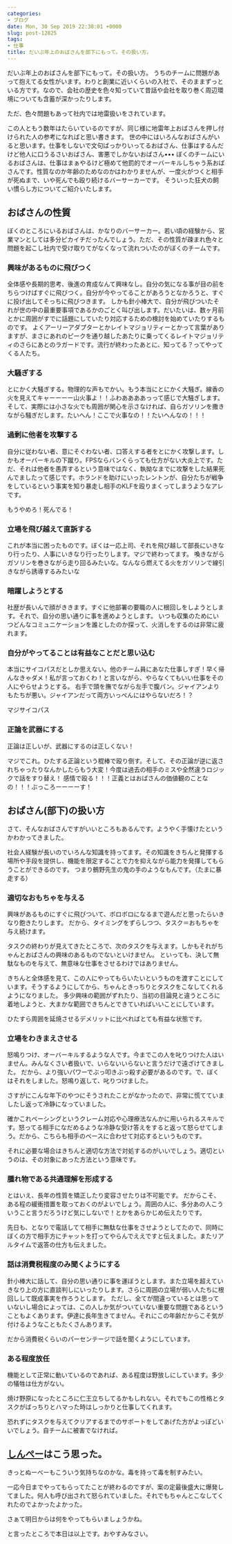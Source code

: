 ```yaml
---
categories:
- ブログ
date: Mon, 30 Sep 2019 22:30:01 +0000
slug: post-12825
tags:
- 仕事
title: だいぶ年上のおばさんを部下にもって。その扱い方。
---
```


だいぶ年上のおばさんを部下にもって。その扱い方。
うちのチームに問題があって抱えてる女性がいます。わりと創業に近いくらいの入社で、そのままずっといる方です。なので、会社の歴史を色々知っていて昔話や会社を取り巻く周辺環境についても含蓄が深かったりします。

ただ、色々問題もあって社内では地雷扱いをされています。

この人ともう数年はたらいているのですが、同じ様に地雷年上おばさんを押し付けられた人の参考になればと思い書きます。
世の中にはいろんなおばさんがいると思います。仕事をしないで文句ばっかりいってるおばさん、仕事はするんだけど他人に口うるさいおばさん、害悪でしかないおばさん•••
ぼくのチームにいるおばさんは、仕事はまぁやるけど極めて他罰的でオーバーキルしちゃう系おばさんです。性質なのか年齢のためなのかはわかりませんが、一度火がつくと相手が死ぬまで、いや死んでも殴り続けるバーサーカーです。
そういった狂犬の飼い慣らし方についてご紹介いたします。

<!--more--> 

<h2>おばさんの性質</h2>
ぼくのところにいるおばさんは、かなりのバーサーカー。若い頃の経験から、営業マンとしては多分ピカイチだったんでしょう。ただ、その性質が疎まれ色々と問題を起こし社内で受け取りてがなくなって流れついたのがぼくのチームです。


<h3>興味があるものに飛びつく</h3>
全体感や長期的思考、後進の育成なんて興味なし。自分の気になる事が目の前をちらつけばすぐに飛びつく。自分が今やってることがあろうとなかろうと、すぐに投げ出してそっちに飛びつきます。
しかも針小棒大で、自分が飛びついたそれが世の中の最重要事項であるかのごとく叫び出します。だいたいは、数ヶ月前とかに周囲がすでに話題にしていたり対応するための検討を始めていたりするものです。
よくアーリーアダプターとかレイトマジョリティーとかって言葉がありますが、まさにあれのピークを通り越したあたりに乗ってくるレイトマジョリティのさらにあとのラガードです。流行が終わったあとに、知ってる？ってやってくる人たち。

<h3>大騒ぎする</h3>
とにかく大騒ぎする。物理的な声もでかい。もう本当にとにかく大騒ぎ。線香の火を見えてキャーーーー山火事よ！！ふわああああっって感じで大騒ぎします。
そして、実際には小さな火でも周囲が関心を示さなければ、自らガソリンを撒きながら騒ぎだします。たいへん！ここで火事なの！！たいへんなの！！！

<h3>過剰に他者を攻撃する</h3>
自分に従わない者、意にそぐわない者、口答えする者をとにかく攻撃します。しかもオーバーキルの下蹴り。FPSならバンくらっても仕方がない大炎上です。ただ、それは他者を愚弄するという意味ではなく、執拗なまでに攻撃をした結果死んでましたって感じです。ホランドを助けにいったレントンが、自分たちが戦争をしているという事実を知り暴走し相手のKLFを殴りまくってしまうようなアレです。

もうやめろ！死んでる！

<h3>立場を飛び越えて直訴する</h3>
これが本当に困ったものです。ぼくは一応上司、それを飛び越して部長にいきなり行ったり、人事にいきなり行ったりします。マジで終わってます。
喚きながらガソリンを巻きながら走り回るみたいな。なんなら燃えてる火をガソリンで線引きながら誘導するみたいな

<h3>暗躍しようとする</h3>
社歴が長いんで顔がききます。すぐに他部署の要職の人に根回しをしようとします。それで、自分の思い通りに事を進めようとします。
いつも収集のためにいつどんなコミュニケーションを誰としたのか探って、火消しをするのは非常に疲れます。

<h3>自分がやってることは有益なことだと思い込む</h3>
本当にサイコパスだとしか思えない。他のチーム員にあなた仕事しすぎ！早く帰んなきゃダメ！私が言っておくわ！と言いながら、やらなくてもいい仕事をその人にやらせようとする。
右手で頭を撫でながら左手で腹パン。ジャイアンよりもたちが悪い。ジャイアンだって両方いっぺんにはやらないだろ！？

マジサイコパス

<h3>正論を武器にする</h3>
正論は正しいが、武器にするのは正しくない！

マジでこれ。ひたする正論という棍棒で殴り倒す。そして、その正論が逆に返されちゃったりなんかしたらもう大変！今度は過去の相手のミスや全然違うロジックで話をすり替え！
感情で殴る！！！正義とはおばさんの価値観のことなの！！！ぶっころーーーーす！

<h2>おばさん(部下)の扱い方</h2>
さて、そんなおばさんですがいいところもあるんです。ようやく手懐けたというかわかってきました。

社会人経験が長いのでいろんな知識を持ってます。その知識をきちんと発揮する場所や手段を提供し、機能を限定することで力を抑えながら能力を発揮してもらうことができるのです。
つまり鵺野先生の鬼の手のようなもんです。（たまに暴走する）

<h3>適切なおもちゃを与える</h3>
興味があるものにすぐに飛びついて、ボロボロになるまで遊んだと思ったらいきなり飽きたりします。
だから、タイミングをずらしつつ、タスク＝おもちゃを与え続けます。

タスクの終わりが見えてきたところで、次のタスクを与えます。しかもそれがちゃんとおばさんの興味のあるものでないといけません。
といっても、決して無駄なものを与えて、無意味な仕事をさせるわけではありません。

きちんと全体感を見て、この人にやってもらいたいというものを渡すことにしています。そうするようにしてから、ちゃんときっちりとタスクをこなしてくれるようになりました。
多少興味の範囲がずれたり、当初の目論見と違うところに着地しようと、大まかな範囲できちんとできていればいいことにしています。

ひたすら周囲を延焼させるデメリットに比べればとても有益な状態です。

<h3>立場をわきまえさせる</h3>
怒鳴りつけ、オーバーキルするような人です。今までこの人を叱りつけた人はいません。みんなくさい者扱いで、いらないいらないと言うだけで遠ざけてきました。
だから、より強いパワーでぶっ叩きぶっ殺す必要があるのです。で、ぼくはそれをしました。怒鳴り返して、叱りつけました。

さすがにこんな年下のやつにそうされたことがなかったので、非常に慌てていましたし返って冷静になっていました。

確かこれペーシングというクレーム対応や心理療法なんかに用いられるスキルです。怒ってる相手になだめるような冷静な受け答えをすると返って怒らせてしまう。だから、こちらも相手のペースに合わせて対応するというものです。

それに必要な場合はきちんと適切な方法で対処するのがいいでしょう。適切というのは、その対象にあった方法という意味です。

<h3>腫れ物である共通理解を形成する</h3>
とはいえ、長年の性質を矯正したり変容させたりは不可能です。
だからこそ、ある程の緩衝措置を取っておくのがよいでしょう。周囲の人に、多分あの人こういうこと言うだろうけど気にしないで！とかをあらかじめ伝えたりです。

先日も、となりで電話してて相手に無駄な仕事をさせようとしてたので、同時にぼくの方で相手方にチャットを打ってやらんでええですと伝えました。またリアルタイムで返答の仕方も伝えました。

<h3>話は消費税程度のみ聞くようにする</h3>
針小棒大に話して、自分の思い通りに事を運ぼうとします。また立場を超えていきなり上の方に直談判しにいったりします。さらに周囲の立場が弱い人たちに根回しして既成事実を作ろうとします。
ただし、全てが間違っているとは思っていないし場合によっては、この人しか気がついていない重要な問題であるということもよくあります。伊達に長年生きてません。それにこの年齢だからこそ気が付けるようなこともたくさんあります。

だから消費税くらいのパーセンテージで話を聞くようにしています。

<h3>ある程度放任</h3>
機能として正常に動いているのであれば、ある程度は野放しにしています。多少の犠牲は仕方がない。

焼け野原になったところに仁王立ちしてるかもしれない。それでもこの性格とタスクがばっちりとハマった時はしっかりと仕事してくれます。

恐れずにタスクを与えてクリアするまでのサポートをしてあげた方がよっぽどいいでしょう。自チームに被害でなければ。

<h2><a href="https://twitter.com/s_s_p_y">しんぺー</a>はこう思った。</h2>
きっとぬーべーもこういう気持ちなのかな。毒を持って毒を制すみたい。

一応今日までやってもらってたことが終わるのですが、案の定最後盛大に爆発してました。何人も呼び出されて怒られていました。それでもちゃんとこなしてくれたのでよかったよかった。

さぁて明日からは何をやってもらいましょうかね。

と言ったところで本日は以上です。おやすみなさい。